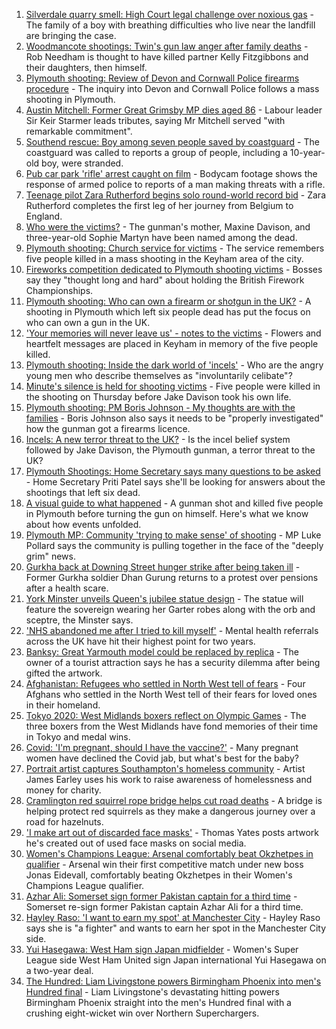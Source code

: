 1. [Silverdale quarry smell: High Court legal challenge over noxious gas](https://www.bbc.co.uk/news/uk-england-stoke-staffordshire-58245841) - The family of a boy with breathing difficulties who live near the landfill are bringing the case.
2. [Woodmancote shootings: Twin's gun law anger after family deaths](https://www.bbc.co.uk/news/uk-england-birmingham-58245137) - Rob Needham is thought to have killed partner Kelly Fitzgibbons and their daughters, then himself.
3. [Plymouth shooting: Review of Devon and Cornwall Police firearms procedure](https://www.bbc.co.uk/news/uk-england-devon-58257497) - The inquiry into Devon and Cornwall Police follows a mass shooting in Plymouth.
4. [Austin Mitchell: Former Great Grimsby MP dies aged 86](https://www.bbc.co.uk/news/uk-england-humber-58257189) - Labour leader Sir Keir Starmer leads tributes, saying Mr Mitchell served "with remarkable commitment".
5. [Southend rescue: Boy among seven people saved by coastguard](https://www.bbc.co.uk/news/uk-england-essex-58255010) - The coastguard was called to reports a group of people, including a 10-year-old boy, were stranded.
6. [Pub car park 'rifle' arrest caught on film](https://www.bbc.co.uk/news/uk-england-norfolk-58258077) - Bodycam footage shows the response of armed police to reports of a man making threats with a rifle.
7. [Teenage pilot Zara Rutherford begins solo round-world record bid](https://www.bbc.co.uk/news/uk-england-hampshire-58256386) - Zara Rutherford completes the first leg of her journey from Belgium to England.
8. [Who were the victims?](https://www.bbc.co.uk/news/uk-58202760) - The gunman's mother, Maxine Davison, and three-year-old Sophie Martyn have been named among the dead.
9. [Plymouth shooting: Church service for victims](https://www.bbc.co.uk/news/uk-england-devon-58254573) - The service remembers five people killed in a mass shooting in the Keyham area of the city.
10. [Fireworks competition dedicated to Plymouth shooting victims](https://www.bbc.co.uk/news/uk-england-devon-58240787) - Bosses say they "thought long and hard" about holding the British Firework Championships.
11. [Plymouth shooting: Who can own a firearm or shotgun in the UK?](https://www.bbc.co.uk/news/uk-58198857) - A shooting in Plymouth which left six people dead has put the focus on who can own a gun in the UK.
12. ['Your memories will never leave us' - notes to the victims](https://www.bbc.co.uk/news/uk-england-devon-58229935) - Flowers and heartfelt messages are placed in Keyham in memory of the five people killed.
13. [Plymouth shooting: Inside the dark world of 'incels'](https://www.bbc.co.uk/news/blogs-trending-44053828) - Who are the angry young men who describe themselves as "involuntarily celibate"?
14. [Minute's silence is held for shooting victims](https://www.bbc.co.uk/news/uk-england-devon-58228401) - Five people were killed in the shooting on Thursday before Jake Davison took his own life.
15. [Plymouth shooting: PM Boris Johnson - My thoughts are with the families](https://www.bbc.co.uk/news/uk-58207986) - Boris Johnson also says it needs to be "properly investigated" how the gunman got a firearms licence.
16. [Incels: A new terror threat to the UK?](https://www.bbc.co.uk/news/uk-58207064) - Is the incel belief system followed by Jake Davison, the Plymouth gunman, a terror threat to the UK?
17. [Plymouth Shootings: Home Secretary says many questions to be asked](https://www.bbc.co.uk/news/uk-58200691) - Home Secretary Priti Patel says she'll be looking for answers about the shootings that left six dead.
18. [A visual guide to what happened](https://www.bbc.co.uk/news/uk-england-devon-58200336) - A gunman shot and killed five people in Plymouth before turning the gun on himself. Here's what we know about how events unfolded.
19. [Plymouth MP: Community 'trying to make sense' of shooting](https://www.bbc.co.uk/news/uk-58198078) - MP Luke Pollard says the community is pulling together in the face of the "deeply grim" news.
20. [Gurkha back at Downing Street hunger strike after being taken ill](https://www.bbc.co.uk/news/uk-england-hampshire-58254634) - Former Gurkha soldier Dhan Gurung returns to a protest over pensions after a health scare.
21. [York Minster unveils Queen's jubilee statue design](https://www.bbc.co.uk/news/uk-england-york-north-yorkshire-58254141) - The statue will feature the sovereign wearing her Garter robes along with the orb and sceptre, the Minster says.
22. ['NHS abandoned me after I tried to kill myself'](https://www.bbc.co.uk/news/uk-58085428) - Mental health referrals across the UK have hit their highest point for two years.
23. [Banksy: Great Yarmouth model could be replaced by replica](https://www.bbc.co.uk/news/uk-england-norfolk-58247873) - The owner of a tourist attraction says he has a security dilemma after being gifted the artwork.
24. [Afghanistan: Refugees who settled in North West tell of fears](https://www.bbc.co.uk/news/uk-england-manchester-58246286) - Four Afghans who settled in the North West tell of their fears for loved ones in their homeland.
25. [Tokyo 2020: West Midlands boxers reflect on Olympic Games](https://www.bbc.co.uk/news/uk-england-birmingham-58259342) - The three boxers from the West Midlands have fond memories of their time in Tokyo and medal wins.
26. [Covid: 'I'm pregnant, should I have the vaccine?'](https://www.bbc.co.uk/news/uk-england-london-58089039) - Many pregnant women have declined the Covid jab, but what's best for the baby?
27. [Portrait artist captures Southampton's homeless community](https://www.bbc.co.uk/news/uk-england-hampshire-58246412) - Artist James Earley uses his work to raise awareness of homelessness and money for charity.
28. [Cramlington red squirrel rope bridge helps cut road deaths](https://www.bbc.co.uk/news/uk-england-tyne-58245296) - A bridge is helping protect red squirrels as they make a dangerous journey over a road for hazelnuts.
29. ['I make art out of discarded face masks'](https://www.bbc.co.uk/news/uk-england-nottinghamshire-58187835) - Thomas Yates posts artwork he's created out of used face masks on social media.
30. [Women's Champions League: Arsenal comfortably beat Okzhetpes in qualifier](https://www.bbc.co.uk/sport/football/58258487) - Arsenal win their first competitive match under new boss Jonas Eidevall, comfortably beating Okzhetpes in their Women's Champions League qualifier.
31. [Azhar Ali: Somerset sign former Pakistan captain for a third time](https://www.bbc.co.uk/sport/cricket/58258577) - Somerset re-sign former Pakistan captain Azhar Ali for a third time.
32. [Hayley Raso: 'I want to earn my spot' at Manchester City](https://www.bbc.co.uk/sport/football/58246316) - Hayley Raso says she is "a fighter" and wants to earn her spot in the Manchester City side.
33. [Yui Hasegawa: West Ham sign Japan midfielder](https://www.bbc.co.uk/sport/football/58258707) - Women's Super League side West Ham United sign Japan international Yui Hasegawa on a two-year deal.
34. [The Hundred: Liam Livingstone powers Birmingham Phoenix into men's Hundred final](https://www.bbc.co.uk/sport/cricket/58250735) - Liam Livingstone's devastating hitting powers Birmingham Phoenix straight into the men's Hundred final with a crushing eight-wicket win over Northern Superchargers.
